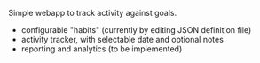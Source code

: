 Simple webapp to track activity against goals. 

- configurable "habits" (currently by editing JSON definition file)
- activity tracker, with selectable date and optional notes
- reporting and analytics (to be implemented)
